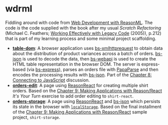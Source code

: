 # wdrml

Fiddling around with code from [Web Development with ReasonML](https://pragprog.com/book/reasonml/web-development-with-reasonml). The code _is_ the code supplied with the book after my usual _Scratch Refactoring_ (Michael C. Feathers; [Working Effectively with Legacy Code](http://www.informit.com/store/working-effectively-with-legacy-code-9780131177055) (2005)), p.212) that is part of my learning process and some minimal project scaffolding.

* **[table-dom](table-dom/README.md)**: A browser application uses [bs-xmlhttprequest](https://github.com/stefanduberg/bs-xmlhttprequest) to obtain data about the distribution of product variances across a batch of orders. [bs-json](https://github.com/glennsl/bs-json) is used to decode the data, then [bs-webapi](https://github.com/reasonml-community/bs-webapi-incubator) is used to create the HTML table representation in the browser DOM. The server is express-based (via [bs-express](https://github.com/reasonml-community/bs-express)), parses an orders file with [PapaParse](https://github.com/mholt/PapaParse) and then encodes the processing results with [bs-json](https://github.com/glennsl/bs-json). Part of the [Chapter 8: Connecting to JavaScript](https://pragprog.com/book/reasonml/web-development-with-reasonml#toc) discussion.
* **[orders-edit](orders-edit/README.md)**: A page using [ReasonReact](https://reasonml.github.io/reason-react/) for creating multiple shirt orders. Based on the [Chapter 9: Making Applications with Reason/React](https://pragprog.com/book/reasonml/web-development-with-reasonml#toc) _It's Your Turn_ exercise to add order editing to `shirt-react`.
* **[orders-storage](orders-storage/README.md)**: A page using [ReasonReact](https://reasonml.github.io/reason-react/) and [bs-json](https://github.com/glennsl/bs-json) which persists its state in the browser with [`localStorage`](https://developer.mozilla.org/en-US/docs/Web/API/Window/localStorage). Based on the final installment of the [Chapter 9: Making Applications with Reason/React](https://pragprog.com/book/reasonml/web-development-with-reasonml#toc) sample project, `shirt-storage`.
